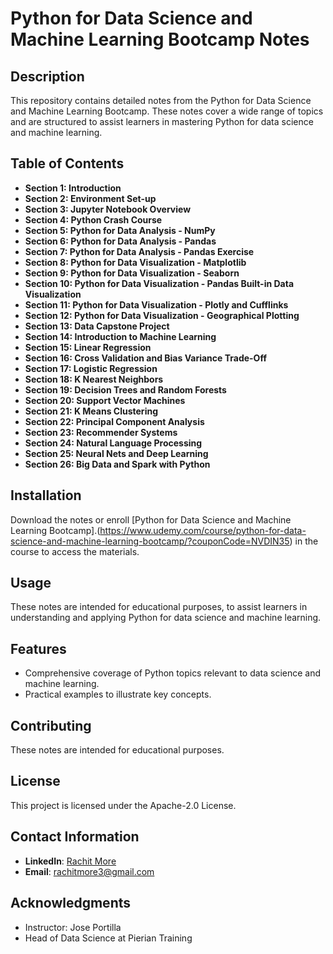 # Python for Data Science and Machine Learning Bootcamp Notes

## Description
This repository contains detailed notes from the Python for Data Science and Machine Learning Bootcamp. These notes cover a wide range of topics and are structured to assist learners in mastering Python for data science and machine learning.

## Table of Contents
- **Section 1: Introduction**
- **Section 2: Environment Set-up**
- **Section 3: Jupyter Notebook Overview**
- **Section 4: Python Crash Course**
- **Section 5: Python for Data Analysis - NumPy**
- **Section 6: Python for Data Analysis - Pandas**
- **Section 7: Python for Data Analysis - Pandas Exercise**
- **Section 8: Python for Data Visualization - Matplotlib**
- **Section 9: Python for Data Visualization - Seaborn**
- **Section 10: Python for Data Visualization - Pandas Built-in Data Visualization**
- **Section 11: Python for Data Visualization - Plotly and Cufflinks**
- **Section 12: Python for Data Visualization - Geographical Plotting**
- **Section 13: Data Capstone Project**
- **Section 14: Introduction to Machine Learning**
- **Section 15: Linear Regression**
- **Section 16: Cross Validation and Bias Variance Trade-Off**
- **Section 17: Logistic Regression**
- **Section 18: K Nearest Neighbors**
- **Section 19: Decision Trees and Random Forests**
- **Section 20: Support Vector Machines**
- **Section 21: K Means Clustering**
- **Section 22: Principal Component Analysis**
- **Section 23: Recommender Systems**
- **Section 24: Natural Language Processing**
- **Section 25: Neural Nets and Deep Learning**
- **Section 26: Big Data and Spark with Python**

## Installation
Download the notes or enroll [Python for Data Science and Machine Learning Bootcamp].(https://www.udemy.com/course/python-for-data-science-and-machine-learning-bootcamp/?couponCode=NVDIN35) in the course to access the materials.

## Usage
These notes are intended for educational purposes, to assist learners in understanding and applying Python for data science and machine learning.

## Features
- Comprehensive coverage of Python topics relevant to data science and machine learning.
- Practical examples to illustrate key concepts.

## Contributing
These notes are intended for educational purposes.

## License
This project is licensed under the Apache-2.0 License.

## Contact Information
- **LinkedIn**: [Rachit More](https://www.linkedin.com/in/rachit-more-30a63418a)
- **Email**: [rachitmore3@gmail.com](mailto:rachitmore3@gmail.com)

## Acknowledgments
- Instructor: Jose Portilla
- Head of Data Science at Pierian Training
